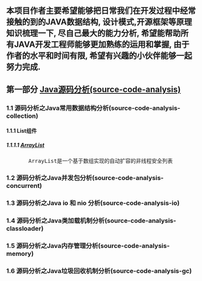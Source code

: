 ## 本项目作者主要希望能够把日常我们在开发过程中经常接触的到的JAVA数据结构, 设计模式,开源框架等原理知识梳理一下, 尽自己最大的能力分析, 希望能帮助所有JAVA开发工程师能够更加熟练的运用和掌握, 由于作者的水平和时间有限, 希望有兴趣的小伙伴能够一起努力完成.

## 第一部分 [Java源码分析(source-code-analysis)](https://github.com/coutPKprintf/JavaAdvance/blob/master/docs/source-code-analysis-readme.md)

### 1.1 源码分析之Java常用数据结构分析(source-code-analysis-collection)

#### 1.1.1 List组件
#####  1.1.1.1 [ArrayList](https://github.com/coutPKprintf/JavaAdvance/blob/master/source-code-analysis/source-code-analysis-collection/src/main/java/com/alpha/source/code/list/ArrayList/ArrayList.md)
<pre>
       ArrayList是一个基于数组实现的自动扩容的非线程安全列表
</pre>

### 1.2 源码分析之Java并发包分析(source-code-analysis-concurrent)

### 1.3 源码分析之Java io 和 nio 分析(source-code-analysis-io)

### 1.4 源码分析之Java类加载机制分析(source-code-analysis-classloader)

### 1.5 源码分析之Java内存管理分析(source-code-analysis-memory)

### 1.6 源码分析之Java垃圾回收机制分析(source-code-analysis-gc)